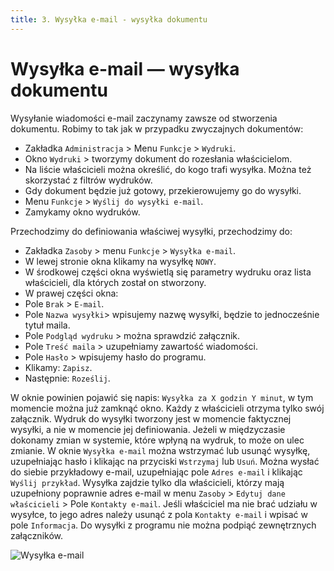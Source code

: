 ```yaml
---
title: 3. Wysyłka e-mail - wysyłka dokumentu
---
```


# Wysyłka e-mail — wysyłka dokumentu

Wysyłanie wiadomości e-mail zaczynamy zawsze od stworzenia dokumentu. Robimy to tak jak w przypadku zwyczajnych dokumentów:

- Zakładka `Administracja` > Menu `Funkcje` > `Wydruki`.
- Okno `Wydruki` > tworzymy dokument do rozesłania właścicielom.
- Na liście właścicieli można określić, do kogo trafi wysyłka. Można też skorzystać z filtrów wydruków.
- Gdy dokument będzie już gotowy, przekierowujemy go do wysyłki.
- Menu `Funkcje` > `Wyślij do wysyłki e-mail`.
- Zamykamy okno wydruków.

Przechodzimy do definiowania właściwej wysyłki, przechodzimy do:

- Zakładka `Zasoby` > menu `Funkcje` > `Wysyłka e-mail`.
- W lewej stronie okna klikamy na wysyłkę `NOWY`.
- W środkowej części okna wyświetlą się parametry wydruku oraz lista właścicieli, dla których został on stworzony.
- W prawej części okna:
- Pole `Brak` > `E-mail`.
- Pole `Nazwa wysyłki`> wpisujemy nazwę wysyłki, będzie to jednocześnie tytuł maila.
- Pole `Podgląd wydruku` > można sprawdzić załącznik.
- Pole `Treść maila` > uzupełniamy zawartość wiadomości.
- Pole `Hasło` > wpisujemy hasło do programu.
- Klikamy: `Zapisz`.
- Następnie: `Roześlij`.

W oknie powinien pojawić się napis: `Wysyłka za X godzin Y minut`, w tym momencie można już zamknąć okno. Każdy z właścicieli otrzyma tylko swój załącznik. Wydruk do wysyłki tworzony jest w momencie faktycznej wysyłki, a nie w momencie jej definiowania. Jeżeli w międzyczasie dokonamy zmian w systemie, które wpłyną na wydruk, to może on ulec zmianie. W oknie `Wysyłka e-mail` można wstrzymać lub usunąć wysyłkę, uzupełniając hasło i klikając na przyciski `Wstrzymaj` lub `Usuń`. Można wysłać do siebie przykładowy e-mail, uzupełniając pole `Adres e-mail` i klikając `Wyślij przykład`. Wysyłka zajdzie tylko dla właścicieli, którzy mają uzupełniony poprawnie adres e-mail w menu `Zasoby` > `Edytuj dane właścicieli` > Pole `Kontakty e-mail`. Jeśli właściciel ma nie brać udziału w wysyłce, to jego adres należy usunąć z pola `Kontakty e-mail` i wpisać w pole `Informacja`. Do wysyłki z programu nie można podpiąć zewnętrznych załączników.

![Wysyłka e-mail](wysylkaemail.gif)